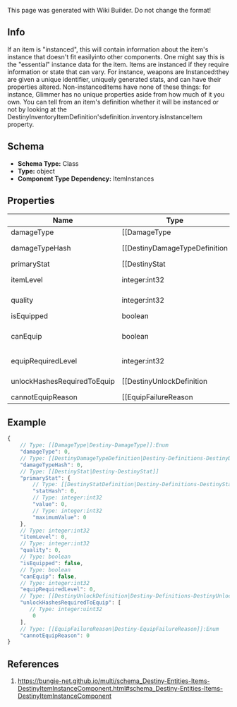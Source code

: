 <span class="wiki-builder">This page was generated with Wiki Builder. Do not change the format!</span>

## Info
If an item is &quot;instanced&quot;, this will contain information about the item's instance that doesn't fit easilyinto other components.  One might say this is the &quot;essential&quot; instance data for the item. Items are instanced if they require information or state that can vary.  For instance, weapons are Instanced:they are given a unique identifier, uniquely generated stats, and can have their properties altered.  Non-instanceditems have none of these things: for instance, Glimmer has no unique properties aside from how much of it you own. You can tell from an item's definition whether it will be instanced or not by looking at the DestinyInventoryItemDefinition'sdefinition.inventory.isInstanceItem property.

## Schema
* **Schema Type:** Class
* **Type:** object
* **Component Type Dependency:** ItemInstances

## Properties
Name | Type | Description
---- | ---- | -----------
damageType | [[DamageType|Destiny-DamageType]]:Enum | If the item has a damage type, this is the item's current damage type.
damageTypeHash | [[DestinyDamageTypeDefinition|Destiny-Definitions-DestinyDamageTypeDefinition]]:ManifestDefinition:integer:uint32:nullable | The current damage type's hash, so you can look up localized info and icons for it.
primaryStat | [[DestinyStat|Destiny-DestinyStat]] | The item stat that we consider to be &quot;primary&quot; for the item.  For instance, this would be &quot;Attack&quot; forWeapons or &quot;Defense&quot; for armor.
itemLevel | integer:int32 | The Item's &quot;Level&quot; has the most significant bearing on its stats, such as Light and Power.
quality | integer:int32 | The &quot;Quality&quot; of the item has a lesser - but still impactful - bearing on stats like Light and Power.
isEquipped | boolean | Is the item currently equipped on the given character?
canEquip | boolean | If this is an equippable item, you can check it here.  There are permanent as well as transitory reasonswhy an item might not be able to be equipped: check cannotEquipReason for details.
equipRequiredLevel | integer:int32 | If the item cannot be equipped until you reach a certain level, that level will be reflected here.
unlockHashesRequiredToEquip | [[DestinyUnlockDefinition|Destiny-Definitions-DestinyUnlockDefinition]]:ManifestDefinition:integer:uint32[] | Sometimes, there are limitations to equipping that are represented by character-level flags called &quot;unlocks&quot;. This is a list of flags that they need in order to equip the item that the character has not met.Use these to look up the descriptions to show in your UI by looking up the relevant DestinyUnlockDefinitions for the hashes.
cannotEquipReason | [[EquipFailureReason|Destiny-EquipFailureReason]]:Enum | If you cannot equip the item, this is a flags enum that enumerates all of the reasons why you couldn't equipthe item.  You may need to refine your UI further by using unlockHashesRequiredToEquip and equipRequiredLevel.

## Example
```javascript
{
    // Type: [[DamageType|Destiny-DamageType]]:Enum
    "damageType": 0,
    // Type: [[DestinyDamageTypeDefinition|Destiny-Definitions-DestinyDamageTypeDefinition]]:ManifestDefinition:integer:uint32:nullable
    "damageTypeHash": 0,
    // Type: [[DestinyStat|Destiny-DestinyStat]]
    "primaryStat": {
        // Type: [[DestinyStatDefinition|Destiny-Definitions-DestinyStatDefinition]]:ManifestDefinition:integer:uint32
        "statHash": 0,
        // Type: integer:int32
        "value": 0,
        // Type: integer:int32
        "maximumValue": 0
    },
    // Type: integer:int32
    "itemLevel": 0,
    // Type: integer:int32
    "quality": 0,
    // Type: boolean
    "isEquipped": false,
    // Type: boolean
    "canEquip": false,
    // Type: integer:int32
    "equipRequiredLevel": 0,
    // Type: [[DestinyUnlockDefinition|Destiny-Definitions-DestinyUnlockDefinition]]:ManifestDefinition:integer:uint32[]
    "unlockHashesRequiredToEquip": [
       // Type: integer:uint32
        0
    ],
    // Type: [[EquipFailureReason|Destiny-EquipFailureReason]]:Enum
    "cannotEquipReason": 0
}

```

## References
1. https://bungie-net.github.io/multi/schema_Destiny-Entities-Items-DestinyItemInstanceComponent.html#schema_Destiny-Entities-Items-DestinyItemInstanceComponent
